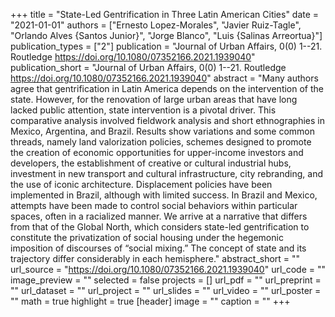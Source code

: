 +++
title = "State-Led Gentrification in Three Latin American Cities"
date = "2021-01-01"
authors = ["Ernesto Lopez-Morales", "Javier Ruiz-Tagle", "Orlando Alves {Santos Junior}", "Jorge Blanco", "Luis {Salinas Arreortua}"]
publication_types = ["2"]
publication = "Journal of Urban Affairs, 0(0) 1--21. Routledge https://doi.org/10.1080/07352166.2021.1939040"
publication_short = "Journal of Urban Affairs, 0(0) 1--21. Routledge https://doi.org/10.1080/07352166.2021.1939040"
abstract = "Many authors agree that gentrification in Latin America depends on the intervention of the state. However, for the renovation of large urban areas that have long lacked public attention, state intervention is a pivotal driver. This comparative analysis involved fieldwork analysis and short ethnographies in Mexico, Argentina, and Brazil. Results show variations and some common threads, namely land valorization policies, schemes designed to promote the creation of economic opportunities for upper-income investors and developers, the establishment of creative or cultural industrial hubs, investment in new transport and cultural infrastructure, city rebranding, and the use of iconic architecture. Displacement policies have been implemented in Brazil, although with limited success. In Brazil and Mexico, attempts have been made to control social behaviors within particular spaces, often in a racialized manner. We arrive at a narrative that differs from that of the Global North, which considers state-led gentrification to constitute the privatization of social housing under the hegemonic imposition of discourses of “social mixing.” The concept of state and its trajectory differ considerably in each hemisphere."
abstract_short = ""
url_source = "https://doi.org/10.1080/07352166.2021.1939040"
url_code = ""
image_preview = ""
selected = false
projects = []
url_pdf = ""
url_preprint = ""
url_dataset = ""
url_project = ""
url_slides = ""
url_video = ""
url_poster = ""
math = true
highlight = true
[header]
image = ""
caption = ""
+++
